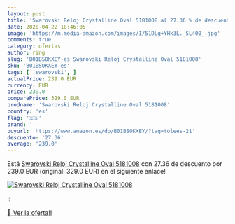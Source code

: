 ```yaml
---
layout: post
title: 'Swarovski Reloj Crystalline Oval 5181008 al 27.36 % de descuento'
date: 2020-04-22 18:46:05
image: 'https://m.media-amazon.com/images/I/51DLg+YHk3L._SL400_.jpg'
comments: true
category: ofertas
author: ring
slug: 'B01BSOKXEY-es Swarovski Reloj Crystalline Oval 5181008'
sku: 'B01BSOKXEY-es'
tags: [ 'swarovski', ]
actualPrice: 239.0 EUR
currency: EUR
price: 239.0
comparePrice: 329.0 EUR
prodname: 'Swarovski Reloj Crystalline Oval 5181008'
country: 'es'
flag: '🇪🇸'
brand: ''
buyurl: 'https://www.amazon.es/dp/B01BSOKXEY/?tag=tolees-21'
descuento: '27.36'
average: '239.0'
---
```


Está [Swarovski Reloj Crystalline Oval 5181008](https://www.amazon.es/dp/B01BSOKXEY/?tag=tolees-21) con 27.36 de descuento por 239.0 EUR (original: 329.0 EUR) en el siguiente enlace!

[![Swarovski Reloj Crystalline Oval 5181008](https://m.media-amazon.com/images/I/51DLg+YHk3L._SL400_.jpg)](https://www.amazon.es/dp/B01BSOKXEY/?tag=tolees-21)

ℹ️:


[🛒 Ver la oferta!!](https://www.amazon.es/dp/B01BSOKXEY/?tag=tolees-21)
